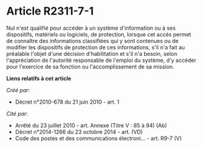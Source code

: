 # Article R2311-7-1

Nul n'est qualifié pour accéder à un système d'information ou à ses dispositifs, matériels ou logiciels, de protection,
lorsque cet accès permet de connaître des informations classifiées qui y sont contenues ou de modifier les dispositifs de
protection de ces informations, s'il n'a fait au préalable l'objet d'une décision d'habilitation et s'il n'a besoin, selon
l'appréciation de l'autorité responsable de l'emploi du système, d'y accéder pour l'exercice de sa fonction ou
l'accomplissement de sa mission.

**Liens relatifs à cet article**

_Créé par_:

  - Décret n°2010-678 du 21 juin 2010 - art. 1

_Cité par_:

  - Arrêté du 23 juillet 2010 - art. Annexe (Titre V : 85 à 94) (Ab)
  - Décret n°2014-1266 du 23 octobre 2014 - art. (VD)
  - Code des postes et des communications électroni... - art. R9-7 (V)
